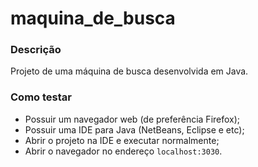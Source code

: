 # maquina_de_busca

### Descrição
Projeto de uma máquina de busca desenvolvida em Java. 
### Como testar
- Possuir um navegador web (de preferência Firefox);
- Possuir uma IDE para Java (NetBeans, Eclipse e etc);
- Abrir o projeto na IDE e executar normalmente;
- Abrir o navegador no endereço `localhost:3030`.
